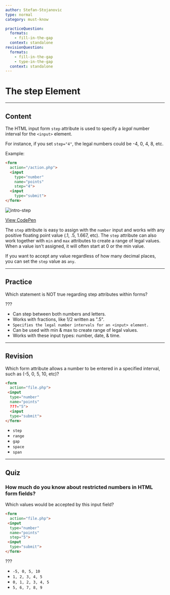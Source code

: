 ```yaml
---
author: Stefan-Stojanovic
type: normal
category: must-know

practiceQuestion:
  formats:
    - fill-in-the-gap
  context: standalone
revisionQuestion:
  formats:
    - fill-in-the-gap
    - type-in-the-gap
  context: standalone
---
```


# The step Element

---

## Content

The HTML input form `step` attribute is used to specify a *legal* number interval for the `<input>` element.

For instance, if you set `step="4"`, the legal numbers could be -4, 0, 4, 8, etc.

Example:

```html
<form
  action="/action.php">
  <input
    type="number"
    name="points"
    step="4">
  <input
    type="submit">
</form>
```

![intro-step](https://img.enkipro.com/cc1bb9c85cb7b73dfaf631e4d117f3b1.png)

[View CodePen](https://codepen.io/enkidevs/pen/gKZKKK)

The `step` attribute is easy to assign with the `number` input and works with any positive floating point value (.1, .5, 1.667, etc). The `step` attribute can also work together with `min` and `max` attributes to create a range of legal values. When a value isn't assigned, it will often start at 0 or the min value.

If you want to accept any value regardless of how many decimal places, you can set the `step` value as `any`.


---

## Practice

Which statement is NOT true regarding step attributes within forms?

???

- Can step between both numbers and letters.
- Works with fractions, like 1/2 written as ".5".
- `Specifies the legal number intervals for an <input> element.`
- Can be used with min & max to create range of legal values.
- Works with these input types: number, date, & time.


---

## Revision

Which form attribute allows a number to be entered in a specified interval, such as (-5, 0, 5, 10, etc)?

```html
<form
  action="file.php">
 <input
  type="number"
  name="points"
  ???="5">
  <input
  type="submit">
</form>
```

- `step`
- `range`
- `gap`
- `space`
- `span`


---

## Quiz

### How much do you know about restricted numbers in HTML form fields?


Which values would be accepted by this input field?

```html
<form
  action="file.php">
 <input
  type="number"
  name="points"
  step="5">
 <input
  type="submit">
</form>
```

???

- `-5, 0, 5, 10`
- `1, 2, 3, 4, 5`
- `0, 1, 2, 3, 4, 5`
- `5, 6, 7, 8, 9`
